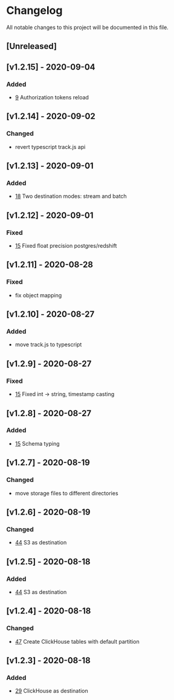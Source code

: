 # Changelog
All notable changes to this project will be documented in this file.

## [Unreleased]

## [v1.2.15] - 2020-09-04
### Added
- [9](https://github.com/ksensehq/eventnative/issues/9) Authorization tokens reload

## [v1.2.14] - 2020-09-02
### Changed
- revert typescript track.js api 

## [v1.2.13] - 2020-09-01
### Added
- [18](https://github.com/ksensehq/eventnative/issues/18) Two destination modes: stream and batch

## [v1.2.12] - 2020-09-01
### Fixed
- [15](https://github.com/ksensehq/eventnative/issues/15) Fixed float precision postgres/redshift

## [v1.2.11] - 2020-08-28
### Fixed
- fix object mapping

## [v1.2.10] - 2020-08-27
### Added
- move track.js to typescript

## [v1.2.9] - 2020-08-27
### Fixed
- [15](https://github.com/ksensehq/eventnative/issues/15) Fixed int -> string, timestamp casting

## [v1.2.8] - 2020-08-27
### Added
- [15](https://github.com/ksensehq/eventnative/issues/15) Schema typing

## [v1.2.7] - 2020-08-19
### Changed
- move storage files to different directories

## [v1.2.6] - 2020-08-19
### Changed
- [44](https://github.com/ksensehq/eventnative/issues/44) S3 as destination

## [v1.2.5] - 2020-08-18
### Added
- [44](https://github.com/ksensehq/eventnative/issues/44) S3 as destination

## [v1.2.4] - 2020-08-18
### Changed
- [47](https://github.com/ksensehq/eventnative/issues/47) Create ClickHouse tables with default partition

## [v1.2.3] - 2020-08-18
### Added
- [29](https://github.com/ksensehq/eventnative/issues/29) ClickHouse as destination